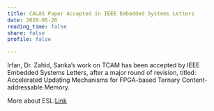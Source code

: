 ```yaml
---
title: CALAS Paper Accepted in IEEE Embedded Systems Letters
date: 2020-05-26
reading_time: false
share: false
profile: false

---
```


<!--more-->

Irfan, Dr. Zahid, Sanka’s work on TCAM has been accepted by IEEE Embedded Systems Letters, after a major round of revision, titled: Accelerated Updating Mechanisms for FPGA-based Ternary Content-addressable Memory.

More about ESL:[Link](https://ieee-ceda.org/publication/ieee-embedded-systems-letters-esl)
